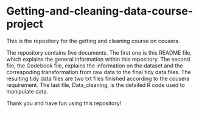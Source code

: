 # Getting-and-cleaning-data-course-project
This is the repository for the getting and cleaning course on cousera.

The repository contains five documents. The first one is this README file, which explains the general information within this repository. The second file, the Codebook file, explains the information on the dataset and the correspoding transformation from raw data to the final tidy data files. The resulting tidy data files are two txt files finished according to the cousera requirement. The last file, Data_cleaning, is the detailed R code used to manipulate data.

Thank you and have fun using this repository!
